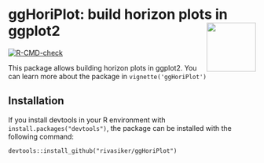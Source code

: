 # ggHoriPlot: build horizon plots in ggplot2 <img src='https://github.com/rivasiker/ggHoriPlot/man/figures/sticker_ggHoriPlot.png' align="right" width="100" height="100">


<!-- badges: start -->
[![R-CMD-check](https://github.com/rivasiker/ggHoriPlot/actions/workflows/check-standard.yaml/badge.svg)](https://github.com/rivasiker/ggHoriPlot/actions/workflows/check-standard.yaml)
<!-- badges: end -->

This package allows building horizon plots in ggplot2. You can learn more about the package in `vignette('ggHoriPlot')`

## Installation

If you install devtools in your R environment with `install.packages("devtools")`, the package can be installed with the following command:

```
devtools::install_github("rivasiker/ggHoriPlot")
```

